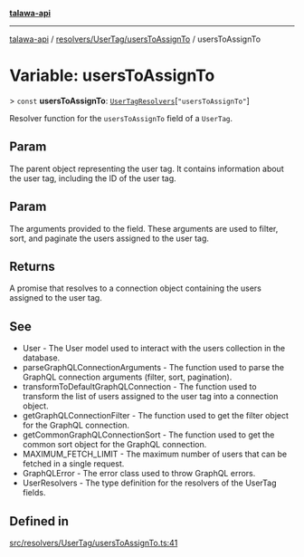 [**talawa-api**](../../../../README.md)

***

[talawa-api](../../../../modules.md) / [resolvers/UserTag/usersToAssignTo](../README.md) / usersToAssignTo

# Variable: usersToAssignTo

\> `const` **usersToAssignTo**: [`UserTagResolvers`](../../../../types/generatedGraphQLTypes/type-aliases/UserTagResolvers.md)\[`"usersToAssignTo"`\]

Resolver function for the `usersToAssignTo` field of a `UserTag`.

## Param

The parent object representing the user tag. It contains information about the user tag, including the ID of the user tag.

## Param

The arguments provided to the field. These arguments are used to filter, sort, and paginate the users assigned to the user tag.

## Returns

A promise that resolves to a connection object containing the users assigned to the user tag.

## See

 - User - The User model used to interact with the users collection in the database.
 - parseGraphQLConnectionArguments - The function used to parse the GraphQL connection arguments (filter, sort, pagination).
 - transformToDefaultGraphQLConnection - The function used to transform the list of users assigned to the user tag into a connection object.
 - getGraphQLConnectionFilter - The function used to get the filter object for the GraphQL connection.
 - getCommonGraphQLConnectionSort - The function used to get the common sort object for the GraphQL connection.
 - MAXIMUM_FETCH_LIMIT - The maximum number of users that can be fetched in a single request.
 - GraphQLError - The error class used to throw GraphQL errors.
 - UserResolvers - The type definition for the resolvers of the UserTag fields.

## Defined in

[src/resolvers/UserTag/usersToAssignTo.ts:41](https://github.com/PalisadoesFoundation/talawa-api/blob/4b5c74fd36bcfc2e36f3a06b67d517e865c188be/src/resolvers/UserTag/usersToAssignTo.ts#L41)
